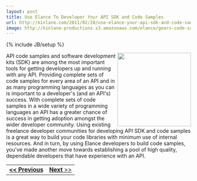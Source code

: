 ```yaml
---
layout: post
title: Use Elance To Developer Your API SDK and Code Samples
url: http://kinlane.com/2011/02/28/use-elance-your-api-sdk-and-code-samples/
image: http://kinlane-productions.s3.amazonaws.com/elance/gears-code-samples.jpg
---
```

{% include JB/setup %}
<img src="http://kinlane-productions.s3.amazonaws.com/elance/gears-code-samples.jpg"  width="200" align="right" />API code samples and software development kits (SDK) are among the most important tools for getting developers up and running with any API.
Providing complete sets of code samples for every area of an API and in as many programming languages as you can is important to a developer's (and an API's) success. With complete sets of code samples in a wide variety of programming languages an API has a greater chance of success in getting adoption amongst the wider developer community.
Using existing freelance developer communities for developing API SDK and code samples is a great way to build your code libraries with minimum use of internal resources. And in turn, by using Elance developers to build code samples, you've made another move towards establishing a pool of high quality, dependable developers that have experience with an API.
<table cellspacing="5" cellpadding="5" width="100%">
     <tbody>
          <tr>
               <td align="left">
                    <strong><strong><a title="Plug and Play API Developer Area with Elance" href="http://www.kinlane.com/2011/02/plug-and-play-api-developer-area-with-elance/">&lt;&lt; Previous</a></strong></strong>
               </td>
               <td align="right">
                    <a title="Develop an Elance Skills Test for Your API Area" href="http://www.kinlane.com/2011/02/develop-an-elance-skills-test-for-your-api-area/"><strong>Next</strong> &gt;&gt;</a>
               </td>
          </tr>
     </tbody>
</table>